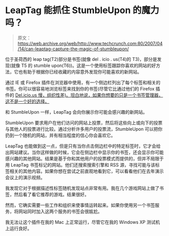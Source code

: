 # LeapTag 能抓住 StumbleUpon 的魔力吗？

> 原文：<https://web.archive.org/web/http://www.techcrunch.com:80/2007/04/14/can-leaptag-capture-the-magic-of-stumbleupon/>

位于圣荷西的 leap tag(T2)部分是书签(就像 del . icio . us(T4)的 T3)，部分是发现(就像 T5 的 stumble upon(T6))。这是一个使用标签跟踪你喜欢的网站的好方法，它也有助于根据你已经收藏的内容意外发现你可能喜欢的新网站。

通过 IE 或 Firefox 插件在浏览器中使用，有一个侧边栏列出了每个标签和相关的书签。你可以很容易地浏览标签来找到你的书签(尽管它比通过他们的 Firefox 插件的 [Del.icio.us 慢，组织性差)。坦白地说，如果你想要的只是一个书签管理器，这不是一个好的选择。](https://web.archive.org/web/20220119222319/http://www.beta.techcrunch.com/2007/04/05/if-you-dont-use-delicious-you-will-now/)

和 StumbleUpon 一样，LeapTag 会向你展示你可能会感兴趣的新网站。

StumbleUpon 要求用户在他们访问的网站上投票，然后将这些向上或向下的投票与其他人的投票进行比较。通过分析许多用户的投票流，StumbleUpon 可以把你扔到一个随机的网站，并有相当程度的信心你会喜欢它。

LeapTag 也能做到这一点，但是只有当你点击侧边栏中的特定标签时，它才会给出网站建议。当你这样做的时候，它会在侧边栏中显示你的书签，还会显示你可能感兴趣的其他网站。结果是基于你和其他用户的投票模式而提供的，但并不局限于用 LeapTag 书签标记的网站。他们还搜索搜索引擎和 RSS 源，寻找可能与该标签相关的其他内容。如果你想在尝试之前直观地看到它，可以看看他们在去年演示会议上的演示视频。

我发现它对于根据描述性标签随机发现站点非常有用。我在几个游戏网站上做了书签，然后看了看它推荐的游戏。结果很好。

然而，它确实需要一些工作和组织来使事情运转起来。如果你使用另一个书签服务，将网站同时加入这两个服务的书签会很尴尬。

我无法让这个插件在我的 Mac 上正常运行，尽管它在我的 Windows XP 测试机上运行良好。